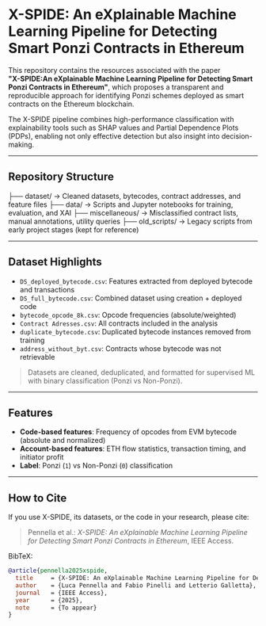 # X-SPIDE: An eXplainable Machine Learning Pipeline for Detecting Smart Ponzi Contracts in Ethereum

This repository contains the resources associated with the paper  
**"X-SPIDE:An eXplainable Machine Learning Pipeline for Detecting Smart Ponzi Contracts in Ethereum"**, which proposes a transparent and reproducible approach for identifying Ponzi schemes deployed as smart contracts on the Ethereum blockchain.

The X-SPIDE pipeline combines high-performance classification with explainability tools such as SHAP values and Partial Dependence Plots (PDPs), enabling not only effective detection but also insight into decision-making.

---

## Repository Structure

├── dataset/ → Cleaned datasets, bytecodes, contract addresses, and feature files
├── data/ → Scripts and Jupyter notebooks for training, evaluation, and XAI
├── miscellaneous/ → Misclassified contract lists, manual annotations, utility queries
├── old_scripts/ → Legacy scripts from early project stages (kept for reference)

---

## Dataset Highlights

- `DS_deployed_bytecode.csv`: Features extracted from deployed bytecode and transactions  
- `DS_full_bytecode.csv`: Combined dataset using creation + deployed code  
- `bytecode_opcode_8k.csv`: Opcode frequencies (absolute/weighted)  
- `Contract Adresses.csv`: All contracts included in the analysis  
- `duplicate_bytecode.csv`: Duplicated bytecode instances removed from training  
- `address_without_byt.csv`: Contracts whose bytecode was not retrievable  

> Datasets are cleaned, deduplicated, and formatted for supervised ML with binary classification (Ponzi vs Non-Ponzi).

---

## Features

- **Code-based features**: Frequency of opcodes from EVM bytecode (absolute and normalized)  
- **Account-based features**: ETH flow statistics, transaction timing, and initiator profit  
- **Label**: Ponzi (`1`) vs Non-Ponzi (`0`) classification  

---

## How to Cite

If you use X-SPIDE, its datasets, or the code in your research, please cite:

> Pennella et al.: *X-SPIDE: An eXplainable Machine Learning Pipeline for Detecting Smart Ponzi Contracts in Ethereum*, IEEE Access.

BibTeX:
```bibtex
@article{pennella2025xspide,
  title     = {X-SPIDE: An eXplainable Machine Learning Pipeline for Detecting Smart Ponzi Contracts in Ethereum},
  author    = {Luca Pennella and Fabio Pinelli and Letterio Galletta},
  journal   = {IEEE Access},
  year      = {2025},
  note      = {To appear}
}







